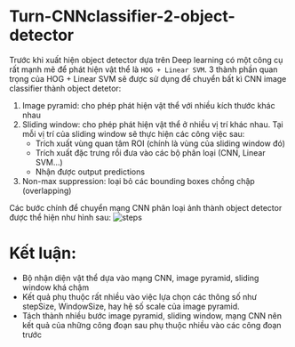 # Turn-CNNclassifier-2-object-detector
Trước khi xuất hiện object detector dựa trên Deep learning có một công cụ rất mạnh mẽ để phát hiện vật thể là `HOG + Linear SVM`.
3 thành phần quan trọng của HOG + Linear SVM sẽ được sử dụng để chuyển bất kì CNN image classifier thành object detetor:
1. Image pyramid: cho phép phát hiện vật thể với nhiều kích thước khác nhau
2. Sliding window: cho phép phát hiện vật thể ở nhiều vị trí khác nhau. Tại mỗi vị trí của sliding window sẽ thực hiện các công việc sau:
    - Trích xuất vùng quan tâm ROI (chính là vùng của sliding window đó)
    - Trích xuất đặc trưng rồi đưa vào các bộ phân loại (CNN, Linear SVM...)
    - Nhận được output predictions
3. Non-max suppression: loại bỏ các bounding boxes chồng chập (overlapping)

Các bước chính để chuyển mạng CNN phân loại ảnh thành object detector được thể hiện như hình sau:
![steps](steps/png)

# Kết luận:
- Bộ nhận diện vật thể dựa vào mạng CNN, image pyramid, sliding window khá chậm
- Kết quả phụ thuộc rất nhiều vào việc lựa chọn các thông số như stepSize, WindowSize, hay hệ số scale của image pyramid.
- Tách thành nhiều bước image pyramid, sliding window, mạng CNN nên kết quả của những công đoạn sau phụ thuộc nhiều vào các công đoạn trước





